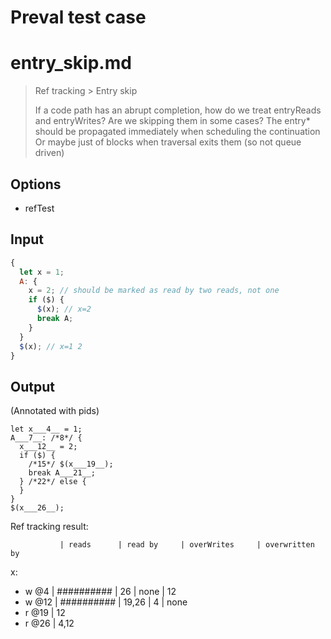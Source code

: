 # Preval test case

# entry_skip.md

> Ref tracking > Entry skip
>
> If a code path has an abrupt completion, how do we treat entryReads and
> entryWrites? Are we skipping them in some cases?
> The entry* should be propagated immediately when scheduling the continuation
> Or maybe just of blocks when traversal exits them (so not queue driven)

## Options

- refTest

## Input

`````js filename=intro
{
  let x = 1;
  A: {
    x = 2; // should be marked as read by two reads, not one
    if ($) {
      $(x); // x=2
      break A;
    }
  }
  $(x); // x=1 2
}
`````

## Output

(Annotated with pids)

`````filename=intro
let x___4__ = 1;
A___7__: /*8*/ {
  x___12__ = 2;
  if ($) {
    /*15*/ $(x___19__);
    break A___21__;
  } /*22*/ else {
  }
}
$(x___26__);
`````

Ref tracking result:

               | reads      | read by     | overWrites     | overwritten by
x:
  - w @4       | ########## | 26          | none           | 12
  - w @12      | ########## | 19,26       | 4              | none
  - r @19      | 12
  - r @26      | 4,12
